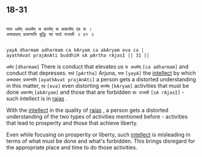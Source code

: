## 18-31


```shloka-sa

यया धर्मम् अधर्मम् च कार्यम् च अकार्यम् एव च ।
अयथावत् प्रजानाति बुद्धिः सा पार्थ राजसी ॥ ३१ ॥

```
```shloka-sa-hk

yayA dharmam adharmam ca kAryam ca akAryam eva ca |
ayathAvat prajAnAti buddhiH sA pArtha rAjasI || 31 ||

```
`धर्मम्` `[dharmam]` There is conduct that elevates us `च अधर्मम्` `[ca adharmam]` and conduct that depresses. `पार्थ` `[pArtha]` Arjuna, `यया` `[yayA]` the 
[intellect](18-29.md#intellect_and_resolve)
 by which `अयथावत् प्रजानाति` `[ayathAvat prajAnAti]` a person gets a distorted understanding in this matter, `एव` `[eva]` even distorting `कार्यम्` `[kAryam]` activities that must be done `अकार्यम्` `[akAryam]` and those that are forbidden `सा राजसी` `[sA rAjasI]` - such intellect is in 
[rajas](rajas)
.

With the 
[intellect](18-29.md#intellect_and_resolve)
 in the quality of 
[rajas](rajas)
, a person gets a distorted understanding of the two types of activities mentioned before - activities that lead to prosperity and those that achieve liberty. 

Even while focusing on prosperity or liberty, such 
[intellect](18-29.md#intellect_and_resolve)
 is misleading in terms of what must be done and what's forbidden. This brings disregard for the appropriate place and time to do those activities.


